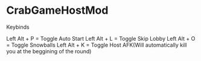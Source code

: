 # CrabGameHostMod

Keybinds

Left Alt + P = Toggle Auto Start
Left Alt + L = Toggle Skip Lobby
Left Alt + O = Toggle Snowballs
Left Alt + K = Toggle Host AFK(Will automatically kill you at the beggining of the round)

